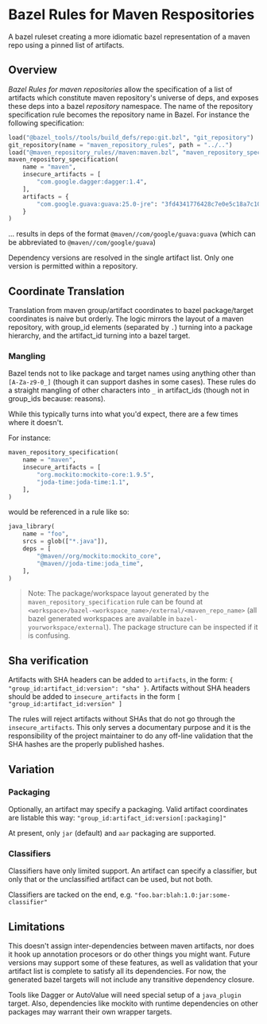 # Bazel Rules for Maven Respositories

A bazel ruleset creating a more idiomatic bazel representation of a maven repo using a
pinned list of artifacts.

## Overview

*Bazel Rules for maven repositories* allow the specification of a list of artifacts which
constitute maven repository's universe of deps, and exposes these deps into a bazel *repository*
namespace.  The name of the repository specification rule becomes the repository name in Bazel.
For instance the following specification:
 
```python
load("@bazel_tools//tools/build_defs/repo:git.bzl", "git_repository") 
git_repository(name = "maven_repository_rules", path = "../..")
load("@maven_repository_rules//maven:maven.bzl", "maven_repository_specification")
maven_repository_specification(
    name = "maven",
    insecure_artifacts = [
        "com.google.dagger:dagger:1.4",
    ],
    artifacts = {
        "com.google.guava:guava:25.0-jre": "3fd4341776428c7e0e5c18a7c10de129475b69ab9d30aeafbb5c277bb6074fa9",
    }
)
```
 
... results in deps of the format `@maven//com/google/guava:guava` (which can be abbreviated to 
`@maven//com/google/guava`)

Dependency versions are resolved in the single artifact list.  Only one version is permitted within
a repository.

## Coordinate Translation

Translation from maven group/artifact coordinates to bazel package/target coordinates is naive but
orderly.  The logic mirrors the layout of a maven repository, with group_id elements (separated by
`.`) turning into a package hierarchy, and the artifact_id turning into a bazel target. 

### Mangling

Bazel tends not to like package and target names using anything other than `[A-Za-z9-0_]` (though it
can support dashes in some cases).  These rules do a straight mangling of other characters into `_`
in artifact_ids (though not in group_ids because: reasons).

While this typically turns into what you'd expect, there are a few times where it doesn't. 

For instance:

```python
maven_repository_specification(
    name = "maven",
    insecure_artifacts = [
        "org.mockito:mockito-core:1.9.5",
        "joda-time:joda-time:1.1",
    ],
)
```
 
would be referenced in a rule like so:

```python
java_library(
    name = "foo",
    srcs = glob(["*.java"]),
    deps = [
        "@maven//org/mockito:mockito_core",
        "@maven//joda-time:joda_time",
    ],
)
```

> Note: The package/workspace layout generated by the `maven_repository_specification` rule can be
> found at `<workspace>/bazel-<workspace_name>/external/<maven_repo_name>` (all bazel generated
> workspaces are available in `bazel-yourworkspace/external`).  The package structure can be
> inspected if it is confusing.

## Sha verification

Artifacts with SHA headers can be added to `artifacts`, in the form:
`{ "group_id:artifact_id:version": "sha" }`. Artifacts without SHA headers should be added
to `insecure_artifacts` in the form `[ "group_id:artifact_id:version" ]`

The rules will reject artifacts without SHAs that do not go through the `insecure_artifacts`. This
only serves a documentary purpose and it is the responsibility of the project maintainer to do any
off-line validation that the SHA hashes are the properly published hashes.

## Variation

### Packaging
Optionally, an artifact may specify a packaging. Valid artifact coordinates are listable this way:
`"group_id:artifact_id:version[:packaging]"`

At present, only `jar` (default) and `aar` packaging are supported.

### Classifiers

Classifiers have only limited support. An artifact can specify a classifier, but only that or
the unclassified artifact can be used, but not both.

Classifiers are tacked on the end, e.g. `"foo.bar:blah:1.0:jar:some-classifier"`
 
## Limitations

This doesn't assign inter-dependencies between maven artifacts, nor does it hook up annotation
procesors or do other things you might want.  Future versions may support some of these features,
as well as validation that your artifact list is complete to satisfy all its dependencies.  For now,
the generated bazel targets will not include any transitive dependency closure.

Tools like Dagger or AutoValue will need special setup of a `java_plugin` target.  Also, dependencies
like mockito with runtime dependencies on other packages may warrant their own wrapper targets.
